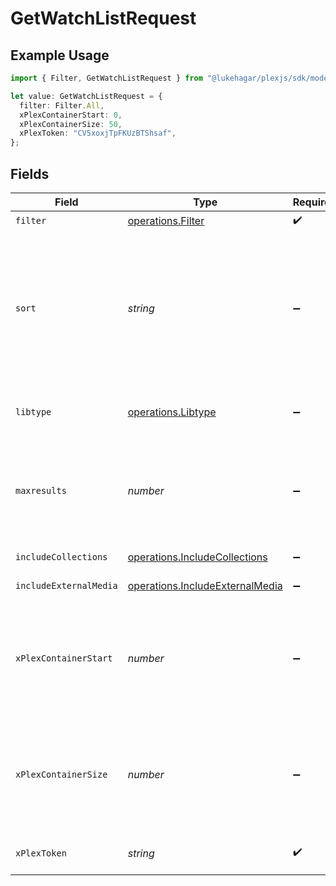 # GetWatchListRequest

## Example Usage

```typescript
import { Filter, GetWatchListRequest } from "@lukehagar/plexjs/sdk/models/operations";

let value: GetWatchListRequest = {
  filter: Filter.All,
  xPlexContainerStart: 0,
  xPlexContainerSize: 50,
  xPlexToken: "CV5xoxjTpFKUzBTShsaf",
};
```

## Fields

| Field                                                                                                                                                                                               | Type                                                                                                                                                                                                | Required                                                                                                                                                                                            | Description                                                                                                                                                                                         | Example                                                                                                                                                                                             |
| --------------------------------------------------------------------------------------------------------------------------------------------------------------------------------------------------- | --------------------------------------------------------------------------------------------------------------------------------------------------------------------------------------------------- | --------------------------------------------------------------------------------------------------------------------------------------------------------------------------------------------------- | --------------------------------------------------------------------------------------------------------------------------------------------------------------------------------------------------- | --------------------------------------------------------------------------------------------------------------------------------------------------------------------------------------------------- |
| `filter`                                                                                                                                                                                            | [operations.Filter](../../../sdk/models/operations/filter.md)                                                                                                                                       | :heavy_check_mark:                                                                                                                                                                                  | Filter                                                                                                                                                                                              |                                                                                                                                                                                                     |
| `sort`                                                                                                                                                                                              | *string*                                                                                                                                                                                            | :heavy_minus_sign:                                                                                                                                                                                  | In the format "field:dir". Available fields are "watchlistedAt" (Added At),<br/>"titleSort" (Title), "originallyAvailableAt" (Release Date), or "rating" (Critic Rating).<br/>"dir" can be "asc" or "desc"<br/> |                                                                                                                                                                                                     |
| `libtype`                                                                                                                                                                                           | [operations.Libtype](../../../sdk/models/operations/libtype.md)                                                                                                                                     | :heavy_minus_sign:                                                                                                                                                                                  | The type of library to filter. Can be "movie" or "show", or all if not present.<br/>                                                                                                                |                                                                                                                                                                                                     |
| `maxresults`                                                                                                                                                                                        | *number*                                                                                                                                                                                            | :heavy_minus_sign:                                                                                                                                                                                  | The number of items to return. If not specified, all items will be returned.<br/>If the number of items exceeds the limit, the response will be paginated.<br/>                                     |                                                                                                                                                                                                     |
| `includeCollections`                                                                                                                                                                                | [operations.IncludeCollections](../../../sdk/models/operations/includecollections.md)                                                                                                               | :heavy_minus_sign:                                                                                                                                                                                  | include collections in the results<br/>                                                                                                                                                             |                                                                                                                                                                                                     |
| `includeExternalMedia`                                                                                                                                                                              | [operations.IncludeExternalMedia](../../../sdk/models/operations/includeexternalmedia.md)                                                                                                           | :heavy_minus_sign:                                                                                                                                                                                  | include external media in the results<br/>                                                                                                                                                          |                                                                                                                                                                                                     |
| `xPlexContainerStart`                                                                                                                                                                               | *number*                                                                                                                                                                                            | :heavy_minus_sign:                                                                                                                                                                                  | The index of the first item to return. If not specified, the first item will be returned.<br/>If the number of items exceeds the limit, the response will be paginated.<br/>By default this is 0<br/> | 0                                                                                                                                                                                                   |
| `xPlexContainerSize`                                                                                                                                                                                | *number*                                                                                                                                                                                            | :heavy_minus_sign:                                                                                                                                                                                  | The number of items to return. If not specified, all items will be returned.<br/>If the number of items exceeds the limit, the response will be paginated.<br/>By default this is 50<br/>           | 50                                                                                                                                                                                                  |
| `xPlexToken`                                                                                                                                                                                        | *string*                                                                                                                                                                                            | :heavy_check_mark:                                                                                                                                                                                  | An authentication token, obtained from plex.tv                                                                                                                                                      | CV5xoxjTpFKUzBTShsaf                                                                                                                                                                                |